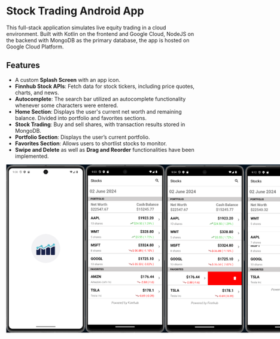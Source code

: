 # Stock Trading Android App

This full-stack application simulates live equity trading in a cloud environment. Built with Kotlin on the frontend and Google Cloud, NodeJS on the backend with MongoDB as the primary database, the app is hosted on Google Cloud Platform.

## Features
- A custom **Splash Screen** with an app icon.
- **Finnhub Stock APIs**: Fetch data for stock tickers, including price quotes, charts, and news.
- **Autocomplete**: The search bar utilized an autocomplete functionality whenever some characters were entered.
- **Home Section**: Displays the user's current net worth and remaining balance. Divided into portfolio and favorites sections.
- **Stock Trading**: Buy and sell shares, with transaction results stored in MongoDB.
- **Portfolio Section**: Displays the user’s current portfolio.
- **Favorites Section**: Allows users to shortlist stocks to monitor.
- **Swipe and Delete** as well as **Drag and Reorder** functionalities have been implemented.

<div style="display: flex;">
  <img src="images/12.png" width="250" height="450">
  <img src="images/1.png" width="250" height="450">
  <img src="images/2.png" width="250" height="450">
  <img src="images/3.png" width="250" height="450">
  <img src="images/4.png" width="250" height="450">
  <img src="images/5.png" width="250" height="450">
  <img src="images/6.png" width="250" height="450">
  <img src="images/7.png" width="250" height="450">
  <img src="images/8.png" width="250" height="450">
  <img src="images/9.png" width="250" height="450">
  <img src="images/10.png" width="250" height="450">
  <img src="images/11.png" width="250" height="450">
</div>
